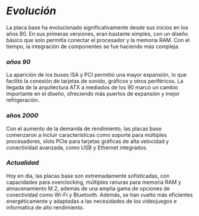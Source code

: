 # *Evolución* #

La placa base ha evolucionado significativamente desde sus inicios en los años 80. En sus primeras versiones, eran bastante simples, con un diseño básico que solo permitía conectar el procesador y la memoria RAM. Con el tiempo, la integración de componentes se fue haciendo más compleja.

### *años 90* ###
La aparición de los buses ISA y PCI permitió una mayor expansión, lo que facilitó la conexión de tarjetas de sonido, gráficos y otros periféricos. La llegada de la arquitectura ATX a mediados de los 90 marcó un cambio importante en el diseño, ofreciendo más puertos de expansión y mejor refrigeración.

### años *2000* ###
Con el aumento de la demanda de rendimiento, las placas base comenzaron a incluir características como soporte para múltiples procesadores, slots PCIe para tarjetas gráficas de alta velocidad y conectividad avanzada, como USB y Ethernet integrados.

### *Actualidad* ###
Hoy en día, las placas base son extremadamente sofisticadas, con capacidades para overclocking, múltiples ranuras para memoria RAM y almacenamiento M.2, además de una amplia gama de opciones de conectividad como Wi-Fi y Bluetooth. Además, se han vuelto más eficientes energéticamente y adaptadas a las necesidades de los videojuegos e informatica de alto rendimiento.
